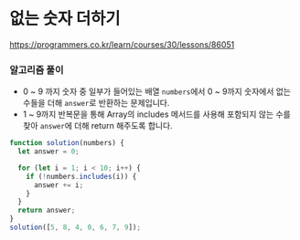 # 없는 숫자 더하기

https://programmers.co.kr/learn/courses/30/lessons/86051

### 알고리즘 풀이

- 0 ~ 9 까지 숫자 중 일부가 들어있는 배열 `numbers`에서 0 ~ 9까지 숫자에서 없는 수들을 더해 `answer`로 반환하는 문제입니다.
- 1 ~ 9까지 반복문을 통해 Array의 includes 메서드를 사용해 포함되지 않는 수를 찾아 `answer`에 더해 return 해주도록 합니다.

```javascript
function solution(numbers) {
  let answer = 0;

  for (let i = 1; i < 10; i++) {
    if (!numbers.includes(i)) {
      answer += i;
    }
  }
  return answer;
}
solution([5, 8, 4, 0, 6, 7, 9]);
```
